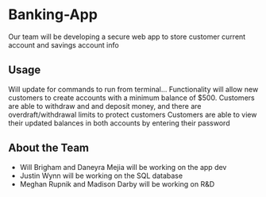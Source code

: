 # Banking-App

Our team will be developing a secure web app to store customer current account and savings account info

## Usage

Will update for commands to run from terminal...
Functionality will allow new customers to create accounts with a minimum balance of $500.
Customers are able to withdraw and and deposit money, and there are overdraft/withdrawal limits to protect customers
Customers are able to view their updated balances in both accounts by entering their password

## About the Team

-  Will Brigham and Daneyra Mejia will be working on the app dev
-  Justin Wynn will be working on the SQL database
-  Meghan Rupnik and Madison Darby will be working on R&D